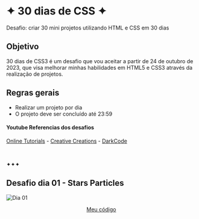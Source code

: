 # ✦ 30 dias de CSS ✦

Desafio: criar 30 mini projetos utilizando HTML e CSS em 30 dias

## Objetivo 

30 dias de CSS3 é um desafio que vou aceitar a partir de 24 de outubro de 2023, que visa melhorar minhas habilidades em HTML5 e CSS3 através da realização de projetos.


## Regras gerais

* Realizar um projeto por dia
* O projeto deve ser concluído até 23:59

#### Youtube Referencias dos desafios
[Online Tutorials](https://www.youtube.com/channel/UCbwXnUipZsLfUckBPsC7Jog) - 
[Creative Creations](https://www.youtube.com/channel/UCOKmVksbzoKJKmtu7rlEM1A) - 
[DarkCode](https://www.youtube.com/channel/UCD3KVjbb7aq2OiOffuungzw)

<br>

✦✦✦

##  Desafio dia 01 - Stars Particles <a name="id01"></a>

![Dia 01](https://github.com/itsmiuwu/30diasdeCSS/assets/124086216/63f1e076-06f2-400c-81cc-b8be067d92da)


<p align="center">
  <a href="https://github.com/itsmiuwu/30diasdeCSS/tree/main/desafios/dia1">Meu código</a>
</p>

